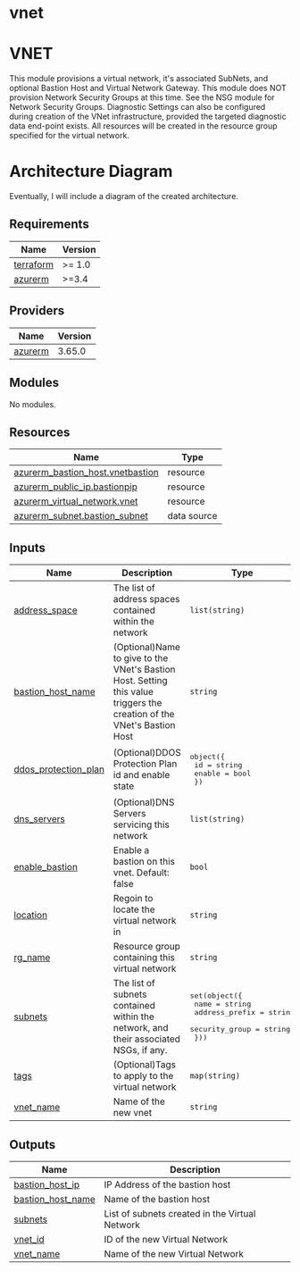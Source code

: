 # vnet

<!-- BEGINNING OF PRE-COMMIT-TERRAFORM DOCS HOOK -->
# VNET
This module provisions a virtual network, it's associated SubNets, and optional Bastion Host and Virtual Network Gateway.  This module does NOT provision Network Security Groups at this time.  See the NSG module for Network Security Groups.  Diagnostic Settings can also be configured during creation of the VNet infrastructure, provided the targeted diagnostic data end-point exists.  All resources will be created in the resource group specified for the virtual network.

# Architecture Diagram
Eventually, I will include a diagram of the created architecture.

## Requirements

| Name | Version |
|------|---------|
| <a name="requirement_terraform"></a> [terraform](#requirement\_terraform) | >= 1.0 |
| <a name="requirement_azurerm"></a> [azurerm](#requirement\_azurerm) | >=3.4 |

## Providers

| Name | Version |
|------|---------|
| <a name="provider_azurerm"></a> [azurerm](#provider\_azurerm) | 3.65.0 |

## Modules

No modules.

## Resources

| Name | Type |
|------|------|
| [azurerm_bastion_host.vnetbastion](https://registry.terraform.io/providers/hashicorp/azurerm/latest/docs/resources/bastion_host) | resource |
| [azurerm_public_ip.bastionpip](https://registry.terraform.io/providers/hashicorp/azurerm/latest/docs/resources/public_ip) | resource |
| [azurerm_virtual_network.vnet](https://registry.terraform.io/providers/hashicorp/azurerm/latest/docs/resources/virtual_network) | resource |
| [azurerm_subnet.bastion_subnet](https://registry.terraform.io/providers/hashicorp/azurerm/latest/docs/data-sources/subnet) | data source |

## Inputs

| Name | Description | Type | Default | Required |
|------|-------------|------|---------|:--------:|
| <a name="input_address_space"></a> [address\_space](#input\_address\_space) | The list of address spaces contained within the network | `list(string)` | n/a | yes |
| <a name="input_bastion_host_name"></a> [bastion\_host\_name](#input\_bastion\_host\_name) | (Optional)Name to give to the VNet's Bastion Host.  Setting this value triggers the creation of the VNet's Bastion Host | `string` | `null` | no |
| <a name="input_ddos_protection_plan"></a> [ddos\_protection\_plan](#input\_ddos\_protection\_plan) | (Optional)DDOS Protection Plan id and enable state | <pre>object({<br>    id     = string<br>    enable = bool<br>  })</pre> | <pre>{<br>  "enable": false,<br>  "id": null<br>}</pre> | no |
| <a name="input_dns_servers"></a> [dns\_servers](#input\_dns\_servers) | (Optional)DNS Servers servicing this network | `list(string)` | `[]` | no |
| <a name="input_enable_bastion"></a> [enable\_bastion](#input\_enable\_bastion) | Enable a bastion on this vnet.  Default: false | `bool` | `false` | no |
| <a name="input_location"></a> [location](#input\_location) | Regoin to locate the virtual network in | `string` | n/a | yes |
| <a name="input_rg_name"></a> [rg\_name](#input\_rg\_name) | Resource group containing this virtual network | `string` | n/a | yes |
| <a name="input_subnets"></a> [subnets](#input\_subnets) | The list of subnets contained within the network, and their associated NSGs, if any. | <pre>set(object({<br>    name           = string<br>    address_prefix = string<br>    security_group = string<br>  }))</pre> | n/a | yes |
| <a name="input_tags"></a> [tags](#input\_tags) | (Optional)Tags to apply to the virtual network | `map(string)` | `{}` | no |
| <a name="input_vnet_name"></a> [vnet\_name](#input\_vnet\_name) | Name of the new vnet | `string` | n/a | yes |

## Outputs

| Name | Description |
|------|-------------|
| <a name="output_bastion_host_ip"></a> [bastion\_host\_ip](#output\_bastion\_host\_ip) | IP Address of the bastion host |
| <a name="output_bastion_host_name"></a> [bastion\_host\_name](#output\_bastion\_host\_name) | Name of the bastion host |
| <a name="output_subnets"></a> [subnets](#output\_subnets) | List of subnets created in the Virtual Network |
| <a name="output_vnet_id"></a> [vnet\_id](#output\_vnet\_id) | ID of the new Virtual Network |
| <a name="output_vnet_name"></a> [vnet\_name](#output\_vnet\_name) | Name of the new Virtual Network |
<!-- END OF PRE-COMMIT-TERRAFORM DOCS HOOK -->
